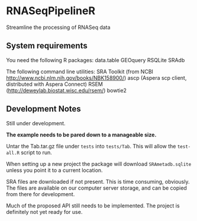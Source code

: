 RNASeqPipelineR
===============

Streamline the processing of RNASeq data

## System requirements
You need the following R packages:
data.table
GEOquery
RSQLite
SRAdb

The following command line utilities:
SRA Toolkit (from NCBI http://www.ncbi.nlm.nih.gov/books/NBK158900/)
ascp (Aspera scp client, distributed with Aspera Connect)
RSEM (http://deweylab.biostat.wisc.edu/rsem/)
bowtie2

## Development Notes

Still under development.

**The example needs to be pared down to a manageable size.**

Untar the Tab.tar.gz file under `tests` into `tests/Tab`. This will allow the
`test-all.R` script to run. 

When setting up a new project the package will download `SRAmetadb.sqlite` unless you point it to a current location.

SRA files are downloaded if not present. This is time consuming, obviously. The files are available on our computer server storage, and can be copied from there for development. 

Much of the proposed API still needs to be implemented. The project is definitely not yet ready for use.

